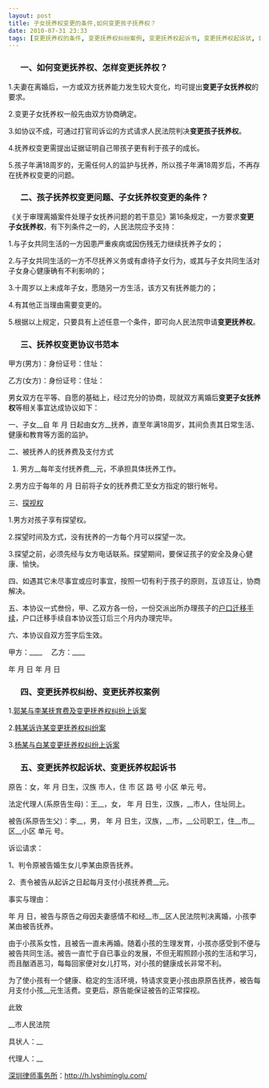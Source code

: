 ```yaml
---
layout: post
title: 子女抚养权变更的条件,如何变更孩子抚养权？
date: 2010-07-31 23:33
tags: [变更抚养权的条件, 变更抚养权纠纷案例, 变更抚养权起诉书, 变更抚养权起诉状, 如何, 如何变更抚养权, 孩子抚养权变更问题, 怎样变更抚养权, 抚养权变更协议书范本, 抚养权变更的条件, 抚养权变更诉讼, 深圳离婚律师咨询]
---
```

<ol>
<h3>一、如何变更抚养权、怎样变更抚养权？</h3>
</ol>
1.夫妻在离婚后，一方或双方抚养能力发生较大变化，均可提出<strong>变更子女抚养权</strong>的要求。

2.变更子女抚养权一般先由双方协商确定。

3.如协议不成，可通过打官司诉讼的方式请求人民法院判决<strong>变更孩子抚养权</strong>。

4.抚养权变更需提出证据证明自己带孩子更有利于孩子的成长。

5.孩子年满18周岁的，无需任何人的监护与抚养，所以孩子年满18周岁后，不再存在抚养权变更的问题。
<ol>
<h3>二、孩子抚养权变更问题、子女抚养权变更的条件？</h3>
</ol>
《关于审理离婚案件处理子女抚养问题的若干意见》第16条规定，一方要求<strong>变更子女抚养权</strong>，有下列条件之一的，人民法院应予支持：

1.与子女共同生活的一方因患严重疾病或因伤残无力继续抚养子女的；

2.与子女共同生活的一方不尽抚养义务或有虐待子女行为，或其与子女共同生活对子女身心健康确有不利影响的；

3.十周岁以上未成年子女，愿随另一方生活，该方又有抚养能力的；

4.有其他正当理由需要变更的。

5.根据以上规定，只要具有上述任意一个条件，即可向人民法院申请<strong>变更抚养权</strong>。
<ol>
<h3>三、抚养权变更协议书范本</h3>
</ol>
甲方(男方)：身份证号：住址：

乙方(女方)：身份证号：住址：

男女双方在平等、自愿的基础上，经过充分的协商，现就双方离婚后<strong>变更子女抚养权</strong>等相关事宜达成协议如下：

一、子女__自 年 月 日起由女方__抚养，直至年满18周岁，其间负责其日常生活、健康和教育等方面的监护。

二、被抚养人的抚养费及支付方式

1. 男方__每年支付抚养费__元，不承担具体抚养工作。

2.男方应于每年的 月 日前将子女的抚养费汇至女方指定的银行帐号。

三、<a href="http://h.lvshiminglu.com/law/213.html" target="_blank">探视权</a>

1.男方对孩子享有探望权。

2.探望时间及方式，没有抚养的一方每个月可以探望一次。

3.探望之前，必须先经与女方电话联系。探望期间，要保证孩子的安全及身心健康、愉快。

四、如遇其它未尽事宜或应时事宜，按照一切有利于孩子的原则，互谅互让，协商解决。

五、本协议一式叁份，甲、乙双方各一份，一份交派出所办理孩子的<a href="http://h.lvshiminglu.com/law/225.html" target="_blank">户口迁移手续</a>，户口迁移手续自本协议签订后三个月内办理完毕。

六、本协议自双方签字后生效。

甲方：____　                                   乙方：____

年    月     日                                   年     月      日
<ol>
<h3>四、变更抚养权纠纷、变更抚养权案例</h3>
</ol>
1.<a href="http://vip.chinalawinfo.com/newlaw2002/slc/slc.asp?db=fnl&amp;gid=117664093" target="_blank">郭某与李某抚育费及变更抚养权纠纷上诉案</a>

2.<a href="http://vip.chinalawinfo.com/newlaw2002/slc/slc.asp?db=fnl&amp;gid=117679373" target="_blank">韩某诉许某变更抚养权纠纷案</a>

3.<a href="http://vip.chinalawinfo.com/newlaw2002/slc/slc.asp?db=fnl&amp;gid=117687285" target="_blank">杨某与白某变更抚养权纠纷上诉案</a>
<ol>
<h3>五、变更抚养权起诉状、变更抚养权起诉书</h3>
</ol>
原告：女，年 月 日生，汉族 市人，住 市 区 路 号 小区 单元 号。

法定代理人(系原告生母)：王__，女， 年 月 日生，汉族，__市人，住址同上。

被告(系原告生父)：李__，男， 年 月 日生，汉族，__市，__公司职工，住__市__区__小区 单元 号。

诉讼请求：

1、判令原被告婚生女儿李某由原告抚养。

2、责令被告从起诉之日起每月支付小孩抚养费__元。

事实与理由：

年 月 日，被告与原告之母因夫妻感情不和经__市__区人民法院判决离婚，小孩李某由被告抚养。

由于小孩系女性，且被告一直未再婚。随着小孩的生理发育，小孩亦感受到不便与被告共同生活。被告一直忙于自已事业的发展，不但无暇照顾小孩的生活和学习，而且酗酒恶习，每每回家便对女儿打骂，对小孩的健康成长非常不利。

为了使小孩有一个健康、稳定的生活环境，特请求变更小孩由原原告抚养，被告每月支付小孩__元生活费。变更后，原告能保证被告的正常探视。

此致

__市人民法院

具状人：__

代理人：__

<a href="http://h.lvshiminglu.com/">深圳律师事务所</a>：<a href="http://h.lvshiminglu.com/">http://h.lvshiminglu.com/</a>

